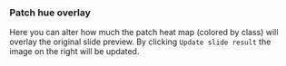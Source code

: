 
### Patch hue overlay

Here you can alter how much the patch heat map (colored by class) will overlay the original slide preview. By clicking `Update slide result` the image on the right will be updated.
